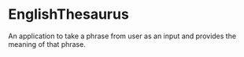 # EnglishThesaurus
An application to take a phrase from user as an input and provides the meaning of that phrase. 
